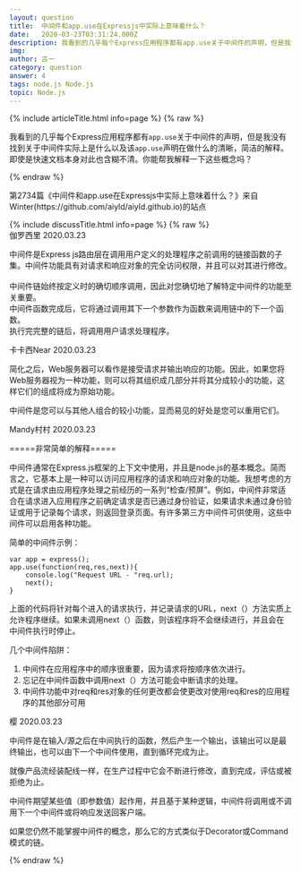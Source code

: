```yaml
---
layout: question
title:  中间件和app.use在Expressjs中实际上意味着什么？
date:   2020-03-23T03:31:24.000Z
description: 我看到的几乎每个Express应用程序都有app.use关于中间件的声明，但是我没有找到关于中间件实际上是什么以及该app.use声明在做什么的清晰，简洁...
img: 
author: 古一
category: question
answer: 4
tags: node.js Node.js
topic: Node.js
---
```

<div class="article-root">
  <div class="article">
    {% include articleTitle.html info=page %}
    {% raw %}
    <div class="article-content"><p><font style="vertical-align: inherit;"><font style="vertical-align: inherit;">我看到的几乎每个Express应用程序都有</font></font><code>app.use</code><font style="vertical-align: inherit;"><font style="vertical-align: inherit;">关于中间件</font><font style="vertical-align: inherit;">的</font><font style="vertical-align: inherit;">声明，但是我没有找到关于中间件实际上是什么以及该</font></font><code>app.use</code><font style="vertical-align: inherit;"><font style="vertical-align: inherit;">声明在做</font><font style="vertical-align: inherit;">什么的清晰，简洁的解释</font><font style="vertical-align: inherit;">。</font><font style="vertical-align: inherit;">即使是快速文档本身对此也含糊不清。</font><font style="vertical-align: inherit;">你能帮我解释一下这些概念吗？</font></font></p></div>
    {% endraw %}
  </div>
  <p class="winter_mark">第2734篇《中间件和app.use在Expressjs中实际上意味着什么？》来自Winter(https://github.com/aiyld/aiyld.github.io)的站点</p>
  <div class="discuss-wrapper">
    {% include discussTitle.html info=page %}
    {% raw %}
    <div class="discuss-list">
    <div class="discuss-item">
        <div class="discuss-parent">
          <div class="discuss-meta">
            <span class="discuss-user">伽罗西里</span>
            <span class="discuss-time">2020.03.23</span>
          </div>
          <div class="discuss-comment"><p><font style="vertical-align: inherit;"><font style="vertical-align: inherit;">中间件是Express js路由层在调用用户定义的处理程序之前调用的链接函数的子集。</font><font style="vertical-align: inherit;">中间件功能具有对请求和响应对象的完全访问权限，并且可以对其进行修改。</font></font><br><br><font style="vertical-align: inherit;"><font style="vertical-align: inherit;">
中间件链始终按定义时的确切顺序调用，因此对您确切地了解特定中间件的功能至关重要。</font></font><br><font style="vertical-align: inherit;"><font style="vertical-align: inherit;">中间件函数完成后，它将通过调用其下一个参数作为函数来调用链中的下一个函数。</font></font><br><font style="vertical-align: inherit;"><font style="vertical-align: inherit;">执行完完整的链后，将调用用户请求处理程序。</font></font></p></div>
        </div></div><div class="discuss-item">
        <div class="discuss-parent">
          <div class="discuss-meta">
            <span class="discuss-user">卡卡西Near</span>
            <span class="discuss-time">2020.03.23</span>
          </div>
          <div class="discuss-comment"><p><font style="vertical-align: inherit;"><font style="vertical-align: inherit;">简化之后，Web服务器可以看作是接受请求并输出响应的功能。</font><font style="vertical-align: inherit;">因此，如果您将Web服务器视为一种功能，则可以将其组织成几部分并将其分成较小的功能，这样它们的组成将成为原始功能。</font></font></p>

<p><font style="vertical-align: inherit;"><font style="vertical-align: inherit;">中间件是您可以与其他人组合的较小功能，显而易见的好处是您可以重用它们。</font></font></p></div>
        </div></div><div class="discuss-item">
        <div class="discuss-parent">
          <div class="discuss-meta">
            <span class="discuss-user">Mandy村村</span>
            <span class="discuss-time">2020.03.23</span>
          </div>
          <div class="discuss-comment"><p><font style="vertical-align: inherit;"><font style="vertical-align: inherit;">=====非常简单的解释=====</font></font></p>

<p><font style="vertical-align: inherit;"><font style="vertical-align: inherit;">中间件通常在Express.js框架的上下文中使用，并且是node.js的基本概念。</font><font style="vertical-align: inherit;">简而言之，它基本上是一种可以访问应用程序的请求和响应对象的功能。</font><font style="vertical-align: inherit;">我想考虑的方式是在请求由应用程序处理之前经历的一系列“检查/预屏”。</font><font style="vertical-align: inherit;">例如，中间件非常适合在请求进入应用程序之前确定请求是否已通过身份验证，如果请求未通过身份验证或用于记录每个请求，则返回登录页面。</font><font style="vertical-align: inherit;">有许多第三方中间件可供使用，这些中间件可以启用各种功能。</font></font></p>

<p><font style="vertical-align: inherit;"><font style="vertical-align: inherit;">简单的中间件示例：</font></font></p>

<pre><code>var app = express();<font></font>
app.use(function(req,res,next)){<font></font>
    console.log("Request URL - "req.url);<font></font>
    next();<font></font>
}<font></font>
</code></pre>

<p><font style="vertical-align: inherit;"><font style="vertical-align: inherit;">上面的代码将针对每个进入的请求执行，并记录请求的URL，next（）方法实质上允许程序继续。</font><font style="vertical-align: inherit;">如果未调用next（）函数，则该程序将不会继续进行，并且会在中间件执行时停止。</font></font></p>

<p><font style="vertical-align: inherit;"><font style="vertical-align: inherit;">几个中间件陷阱：</font></font></p>

<ol>
<li><font style="vertical-align: inherit;"><font style="vertical-align: inherit;">中间件在应用程序中的顺序很重要，因为请求将按顺序依次进行。</font></font></li>
<li><font style="vertical-align: inherit;"><font style="vertical-align: inherit;">忘记在中间件函数中调用next（）方法可能会中断请求的处理。</font></font></li>
<li><font style="vertical-align: inherit;"><font style="vertical-align: inherit;">中间件功能中对req和res对象的任何更改都会使更改对使用req和res的应用程序的其他部分可用</font></font></li>
</ol></div>
        </div></div><div class="discuss-item">
        <div class="discuss-parent">
          <div class="discuss-meta">
            <span class="discuss-user">樱</span>
            <span class="discuss-time">2020.03.23</span>
          </div>
          <div class="discuss-comment"><p><font style="vertical-align: inherit;"><font style="vertical-align: inherit;">中间件是在输入/源之后在中间执行的函数，然后产生一个输出，该输出可以是最终输出，也可以由下一个中间件使用，直到循环完成为止。 </font></font></p>

<p><font style="vertical-align: inherit;"><font style="vertical-align: inherit;">就像产品流经装配线一样，在生产过程中它会不断进行修改，直到完成，评估或被拒绝为止。</font></font></p>

<p><font style="vertical-align: inherit;"><font style="vertical-align: inherit;">中间件期望某些值（即参数值）起作用，并且基于某种逻辑，中间件将调用或不调用下一个中间件或将响应发送回客户端。</font></font></p>

<p><font style="vertical-align: inherit;"><font style="vertical-align: inherit;">如果您仍然不能掌握中间件的概念，那么它的方式类似于Decorator或Command模式的链。</font></font></p></div>
        </div></div>
    </div>
    {% endraw %}
  </div>
<div>
